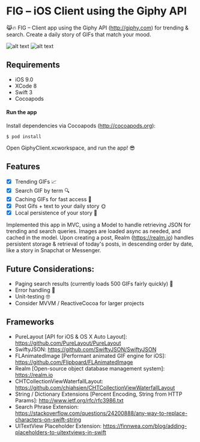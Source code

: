 # FIG – iOS Client using the Giphy API
 😹🔥 FIG – Client app using the Giphy API (http://giphy.com) for trending &amp; search. Create a daily story of GIFs that match your mood.
 
![alt text](https://raw.githubusercontent.com/rockinbinbin/GiphyClient/master/giphy.gif) 
![alt text](https://raw.githubusercontent.com/rockinbinbin/GiphyClient/master/better.gif)

## Requirements
* iOS 9.0
* XCode 8
* Swift 3
* Cocoapods

#### Run the app
Install dependencies via Cocoapods (http://cocoapods.org):

```shell
$ pod install
```

Open GiphyClient.xcworkspace, and run the app! 😎

## Features
* [x] Trending GIFs 📈
* [x] Search GIF by term 🔍
* [x] Caching GIFs for fast access 🏃
* [x] Post Gifs + text to your daily story 🌞
* [x] Local persistence of your story 🌊

Implemented this app in MVC, using a Model to handle retrieving JSON for trending and search queries. Images are loaded async as needed, and cached in the model. Upon creating a post, Realm (https://realm.io) handles persistent storage & retrieval of today's posts, in descending order by date, like a story in Snapchat or Messenger.

## Future Considerations:
* Paging search results (currently loads 500 GIFs fairly quickly) 📃
* Error handling 🐞
* Unit-testing 🤓
* Consider MVVM / ReactiveCocoa for larger projects

## Frameworks
* PureLayout [API for iOS & OS X Auto Layout]: https://github.com/PureLayout/PureLayout
* SwiftyJSON: https://github.com/SwiftyJSON/SwiftyJSON
* FLAnimatedImage [Performant animated GIF engine for iOS]: https://github.com/Flipboard/FLAnimatedImage
* Realm [Open-source object database management system]: https://realm.io
* CHTCollectionViewWaterfallLayout: https://github.com/chiahsien/CHTCollectionViewWaterfallLayout
* String / Dictionary Extensions [Percent Encoding, String from HTTP Params]: http://www.ietf.org/rfc/rfc3986.txt
* Search Phrase Extension: https://stackoverflow.com/questions/24200888/any-way-to-replace-characters-on-swift-string
* UITextView Placeholder Extension: https://finnwea.com/blog/adding-placeholders-to-uitextviews-in-swift
